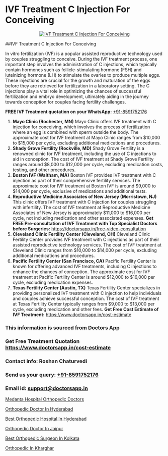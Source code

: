 # IVF Treatment C Injection For Conceiving

<p align="center">
  <a href="https://doctorsapp.in/treatment/ivf-treatment">
    <img src="https://doctorsapp.co.in/uploads/treatment_image/ICSI.jpg" alt="IVF Treatment C Injection For Conceiving">
  </a>
</p>
##IVF Treatment C Injection For Conceiving

In vitro fertilization (IVF) is a popular assisted reproductive technology used by couples struggling to conceive. During the IVF treatment process, one important step involves the administration of C injections, which typically contain hormones such as follicle-stimulating hormone (FSH) and luteinizing hormone (LH) to stimulate the ovaries to produce multiple eggs. These injections are crucial for the growth and maturation of the eggs before they are retrieved for fertilization in a laboratory setting. The C injections play a vital role in optimizing the chances of successful fertilization and embryo development, ultimately aiding in the journey towards conception for couples facing fertility challenges.

**FREE IVF Treatment quotation on your WhatsApp:**  [+91-8591752176](https://api.whatsapp.com/send?phone=8591752176)

1) **Mayo Clinic (Rochester, MN)**
     Mayo Clinic offers IVF treatment with C injection for conceiving, which involves the process of fertilization where an egg is combined with sperm outside the body. The approximate cost for IVF treatment at Mayo Clinic ranges from $10,000 to $15,000 per cycle, excluding additional medications and procedures.
2) **Shady Grove Fertility (Rockville, MD)**
     Shady Grove Fertility is a renowned clinic for IVF treatment, including the use of C injections to aid in conception. The cost of IVF treatment at Shady Grove Fertility ranges around $8,000 to $12,000 per cycle, excluding medication costs, testing, and other procedures.
3) **Boston IVF (Waltham, MA)**
     Boston IVF provides IVF treatment with C injection as part of their comprehensive fertility services. The approximate cost for IVF treatment at Boston IVF is around $9,000 to $14,000 per cycle, exclusive of medications and additional tests.
4) **Reproductive Medicine Associates of New Jersey (Morristown, NJ)**
     This clinic offers IVF treatment with C injection for couples struggling with infertility. The cost of IVF treatment at Reproductive Medicine Associates of New Jersey is approximately $11,000 to $16,000 per cycle, not including medication and other associated expenses.
**Get FREE Pre-consultation of IVF Treatment with Top Specialist Doctors before Surgeries:** https://doctorsapp.in/free-video-consultation
5) **Cleveland Clinic Fertility Center (Cleveland, OH)**
     Cleveland Clinic Fertility Center provides IVF treatment with C injections as part of their assisted reproductive technology services. The cost of IVF treatment at Cleveland Clinic ranges from $10,000 to $14,000 per cycle, excluding additional medications and procedures.
6) **Pacific Fertility Center (San Francisco, CA)**
     Pacific Fertility Center is known for offering advanced IVF treatments, including C injections to enhance the chances of conception. The approximate cost for IVF treatment at Pacific Fertility Center is around $12,000 to $16,000 per cycle, excluding medication expenses.
7) **Texas Fertility Center (Austin, TX)**
     Texas Fertility Center specializes in providing personalized IVF treatment with C injection to help individuals and couples achieve successful conception. The cost of IVF treatment at Texas Fertility Center typically ranges from $9,000 to $13,000 per cycle, excluding medication and other fees.
**Get Free Cost Estimate of IVF Treatment:** https://www.doctorsapp.in/cost-estimate

### This information is sourced from Doctors App 
### Get Free Treatment Quotation https://www.doctorsapp.in/cost-estimate
### Contact info: Roshan Chaturvedi 
### Send us your query: [+91-8591752176](https://api.whatsapp.com/send?phone=8591752176) 
### Email id: support@doctorsapp.in

[Medanta Hospital Orthopedic Doctors](https://www.linkedin.com/pulse/medanta-hospital-orthopedic-doctors-doctorsapp-chittagong-w060e?trackingId=5%2BjqBnvtDjFTSd0iMtntZA%3D%3D&lipi=urn%3Ali%3Apage%3Ad_flagship3_company_admin%3BUjs5mcUZR9ewYOKOFkpg2w%3D%3D)

[Orthopedic Doctor In Hyderabad](https://www.linkedin.com/pulse/orthopedic-doctor-hyderabad-doctorsapp-khulna-ofd5e?trackingId=EZ9Y1jSkx7A%2FewaFK33zSw%3D%3D&lipi=urn%3Ali%3Apage%3Ad_flagship3_company_admin%3BEfzsr1%2BmQ6eR1XkJR7MU1A%3D%3D)

[Best Orthopedic Hospital In Hyderabad](https://medium.com/@vimalrana22/best-orthopedic-hospital-in-hyderabad-e7492a968a31)

[Orthopedic Doctor In Jaipur](https://medium.com/@vimalrana22/orthopedic-doctor-in-jaipur-cab5aa22cd63)

[Best Orthopedic Surgeon In Kolkata](https://doctors-apps.github.io/doctorsapp/best-orthopedic-surgeon-in-kolkata)

[Orthopedic In Kharghar](https://doctors-apps.github.io/doctorsapp/orthopedic-in-kharghar)

